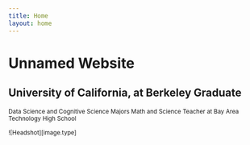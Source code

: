 ```yaml
---
title: Home
layout: home
---
```


# Unnamed Website
## University of California, at Berkeley Graduate
<small> Data Science and Cognitive Science Majors
<find new line> Math and Science Teacher at Bay Area Technology High School

![Headshot][image.type]
